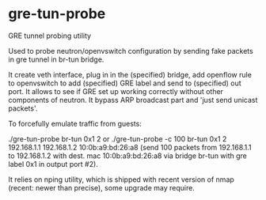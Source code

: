 gre-tun-probe
=============

GRE tunnel probing utility

Used to probe neutron/openvswitch configuration by sending fake packets in
gre tunnel in br-tun bridge.

It create veth interface, plug in in the (specified) bridge, add openflow rule 
to openvswitch to add (specified) GRE label and send to (specified) out port. 
It allows to see if GRE set up working correctly without other components of 
neutron. It bypass ARP broadcast part and 'just send unicast packets'.

To forcefully emulate traffic from guests:

./gre-tun-probe br-tun 0x1 2
or
./gre-tun-probe -c 100 br-tun 0x1 2 192.168.1.1 192.168.1.2 10:0b:a9:bd:26:a8 
(send 100 packets from 192.168.1.1 to 192.168.1.2 with dest. mac 10:0b:a9:bd:26:a8 via bridge br-tun with gre label 0x1 in output port #2).

It relies on nping utility, which is shipped with recent version of nmap (recent: newer than precise), some upgrade may require. 

